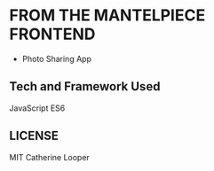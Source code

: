 # FROM THE MANTELPIECE FRONTEND


* Photo Sharing App

## Tech and Framework Used

JavaScript ES6  

## LICENSE

MIT Catherine Looper